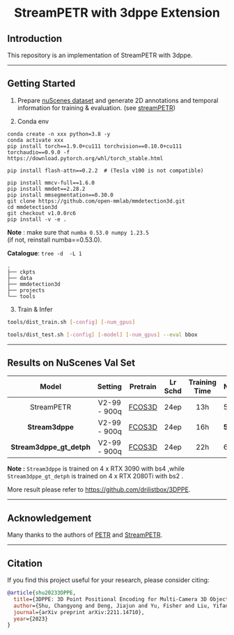 
<div align="center">
<h1>StreamPETR with 3dppe Extension</h1>
</div>

## Introduction

This repository is an implementation of StreamPETR with 3dppe.

---
## Getting Started
1. Prepare [nuScenes dataset](https://www.nuscenes.org/download) and generate 2D annotations and temporal information for training & evaluation. (see [streamPETR](https://github.com/exiawsh/StreamPETR/blob/main/docs/data_preparation.md))
   
2. Conda env
```shell
conda create -n xxx python=3.8 -y
conda activate xxx
pip install torch==1.9.0+cu111 torchvision==0.10.0+cu111 torchaudio==0.9.0 -f https://download.pytorch.org/whl/torch_stable.html

pip install flash-attn==0.2.2  # (Tesla v100 is not compatible)

pip install mmcv-full==1.6.0
pip install mmdet==2.28.2
pip install mmsegmentation==0.30.0
git clone https://github.com/open-mmlab/mmdetection3d.git
cd mmdetection3d
git checkout v1.0.0rc6 
pip install -v -e .
```

**Note** : make sure that 
`
numba 0.53.0
numpy 1.23.5
`   
(if not, reinstall numba==0.53.0).

**Catalogue**: 
`tree -d  -L 1  `
```
.
├── ckpts
├── data
├── mmdetection3d
├── projects
└── tools
```

3. Train & Infer
```bash
tools/dist_train.sh [-config] [-num_gpus]
```
```bash
tools/dist_test.sh [-config] [-model] [-num_gpus] --eval bbox
```

---
## Results on NuScenes Val Set

| Model | Setting |Pretrain| Lr Schd | Training Time | NDS| mAP | Config | Download|
| :---: | :---: | :---: | :---: | :---:|:---:| :---: | :---: |:---: |
|StreamPETR| V2-99 - 900q | [FCOS3D](https://github.com/exiawsh/storage/releases/download/v1.0/fcos3d_vovnet_imgbackbone-remapped.pth) | 24ep | 13h | 57.1 | 48.3 |[config](projects/configs/StreamPETR/stream_petr_vov_flash_800_bs2_seq_24e.py) |[model](https://github.com/exiawsh/storage/releases/download/v1.0/stream_petr_vov_flash_800_bs2_seq_24e.pth)/[log](https://github.com/exiawsh/storage/releases/download/v1.0/stream_petr_vov_flash_800_bs2_seq_24e.log) |
| **Stream3dppe** | V2-99 - 900q | [FCOS3D](https://github.com/exiawsh/storage/releases/download/v1.0/fcos3d_vovnet_imgbackbone-remapped.pth) | 24ep | 16h | **58.4** | **49.9** | [config](projects/configs/StreamPETR_3dppe/streampetr_3dppe_vov_flash_800_bs2_seq_24e_4x4_no_context_womv.py)| [model](https://drive.google.com/file/d/1Emyk0h2DK1mHuU8XGv5sVuCr1I4i7bAr/view?usp=sharing)/[log](https://drive.google.com/file/d/1hvo6y6uUVR8ixcZA9ktcCsYxEEi3KXDR/view?usp=drive_link) |
| **Stream3dppe_gt_detph** | V2-99 - 900q | [FCOS3D](https://github.com/exiawsh/storage/releases/download/v1.0/fcos3d_vovnet_imgbackbone-remapped.pth) | 24ep | 22h | 61.7 | 55.3 | [config](projects/configs/StreamPETR_3dppe/streampetr_3dppe_vov_flash_800_bs2_seq_24e_4x2_gtdepth.py)| [model](https://drive.google.com/file/d/1nNkIwY6rNFUlnXCkVF91l9sPyLQ77Chh/view?usp=drive_link)/[log](https://drive.google.com/file/d/1bzDzv4ErIbkvMcYxetDqnh70k2_yv_um/view?usp=drive_link) |

**Note :** `Stream3dppe` is trained on 4 x RTX 3090 with bs4 ,while `Stream3dppe_gt_detph` is trained on 4 x RTX 2080Ti with bs2 .

More result please refer to https://github.com/drilistbox/3DPPE.

---
## Acknowledgement
Many thanks to the authors of [PETR](https://github.com/megvii-research/PETR) and [StreamPETR](https://github.com/exiawsh/StreamPETR).

---
## Citation
If you find this project useful for your research, please consider citing: 
```bibtex   
@article{shu20233DPPE,
  title={3DPPE: 3D Point Positional Encoding for Multi-Camera 3D Object Detection Transformers},
  author={Shu, Changyong and Deng, Jiajun and Yu, Fisher and Liu, Yifan},
  journal={arXiv preprint arXiv:2211.14710},
  year={2023}
}
```